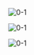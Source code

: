 ![0-1](C:/llmooon/deep_learning/img/0-1.png)

![0-1](C:/deep_learning/img/0-2.png)

![0-1](C:/deep_learning/img/0-4.png)
